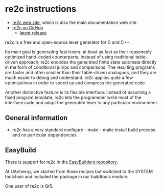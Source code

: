 # re2c instructions

* [re2c web site](http://re2c.org/), which is also the main documentation web site.
* [re2c on GitHub](https://github.com/skvadrik/re2c)
   * [latest release](https://github.com/skvadrik/re2c/releases)

re2c is a free and open-source lexer generator for C and C++.

Its main goal is generating fast lexers: at least as fast as their reasonably 
optimized hand-coded counterparts. Instead of using traditional table-driven 
approach, re2c encodes the generated finite state automata directly in the 
form of conditional jumps and comparisons. The resulting programs are faster 
and often smaller than their table-driven analogues, and they are much easier 
to debug and understand. re2c applies quite a few optimizations in order to 
speed up and compress the generated code.

Another distinctive feature is its flexible interface: instead of assuming a 
fixed program template, re2c lets the programmer write most of the interface 
code and adapt the generated lexer to any particular environment.

## General information

* re2c has a very standard configure - make - make install build process
  and no particular dependencies.

## EasyBuild

There is support for re2c in the 
[EasyBuilders repository](https://github.com/easybuilders/easybuild-easyconfigs/tree/develop/easybuild/easyconfigs/r/re2c).

At UAntwerp, we started from those recipes but switched to the SYSTEM toolchain
and included the package in our buildtools module.

One user of re2c is Qt5.
